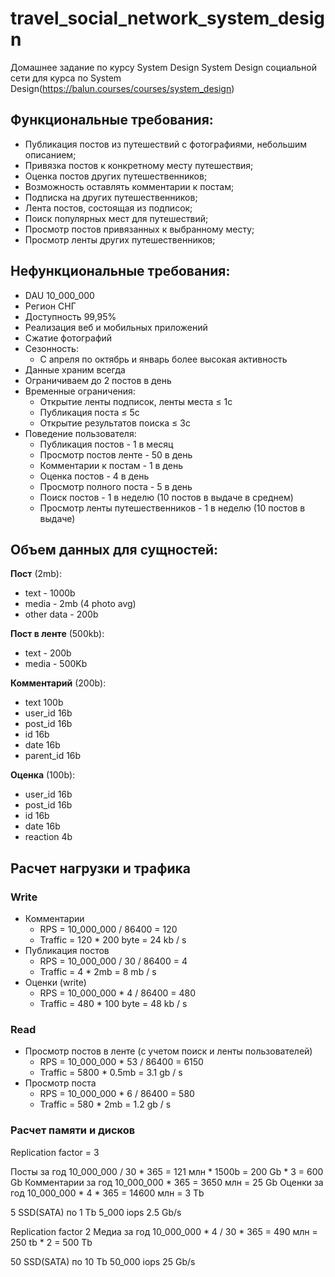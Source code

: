 # travel_social_network_system_design

Домашнее задание по курсу System Design
System Design социальной сети для курса по System Design(https://balun.courses/courses/system_design)

## Функциональные требования:

- Публикация постов из путешествий с фотографиями, небольшим описанием;
- Привязка постов к конкретному месту путешествия;
- Оценка постов других путешественников;
- Возможность оставлять комментарии к постам;
- Подписка на других путешественников;
- Лента постов, состоящая из подписок;
- Поиск популярных мест для путешествий;
- Просмотр постов привязанных к выбранному месту;
- Просмотр ленты других путешественников;

## Нефункциональные требования:

- DAU 10_000_000
- Регион СНГ
- Доступность 99,95%
- Реализация веб и мобильных приложений
- Сжатие фотографий
- Сезонность:
    - С апреля по октябрь и январь более высокая активность
- Данные храним всегда
- Ограничиваем до 2 постов в день
- Временные ограничения:
    - Открытие ленты подписок, ленты места ≤ 1с
    - Публикация поста ≤ 5с
    - Открытие результатов поиска ≤ 3с
- Поведение пользователя:
    - Публикация постов - 1 в месяц
    - Просмотр постов ленте - 50 в день
    - Комментарии к постам - 1 в день
    - Оценка постов - 4 в день
    - Просмотр полного поста - 5 в день
    - Поиск постов - 1 в неделю (10 постов в выдаче в среднем)
    - Просмотр ленты путешественников - 1 в неделю (10 постов в выдаче)

## Объем данных для сущностей:

**Пост** (2mb):

- text - 1000b
- media - 2mb (4 photo avg)
- other data - 200b

**Пост в ленте** (500kb):

- text - 200b
- media - 500Kb

**Комментарий** (200b):

- text 100b
- user_id 16b
- post_id 16b
- id 16b
- date 16b
- parent_id 16b

**Оценка** (100b):

- user_id 16b
- post_id 16b
- id 16b
- date 16b
- reaction 4b

## Расчет нагрузки и трафика

### Write
- Комментарии
    - RPS = 10_000_000 / 86400 = 120
    - Traffic = 120 * 200 byte = 24 kb / s
- Публикация постов
    - RPS = 10_000_000 / 30 / 86400 = 4
    - Traffic = 4 * 2mb = 8 mb / s
- Оценки (write)
    - RPS = 10_000_000 * 4 / 86400 = 480
    - Traffic = 480 * 100 byte = 48 kb / s

### Read
- Просмотр постов в ленте (с учетом поиск и ленты пользователей)
    - RPS = 10_000_000 * 53 / 86400 = 6150
    - Traffic = 5800 * 0.5mb = 3.1 gb / s
- Просмотр поста
    - RPS = 10_000_000 * 6 / 86400 = 580
    - Traffic = 580 * 2mb = 1.2 gb / s

### Расчет памяти и дисков

Replication factor = 3

Посты за год 10_000_000 / 30 * 365 = 121 млн * 1500b = 200 Gb * 3 = 600 Gb 
Комментарии за год 10_000_000 * 365 = 3650 млн = 25 Gb
Оценки за год 10_000_000 * 4 * 365 = 14600 млн = 3 Tb

5 SSD(SATA) по 1 Tb
5_000 iops
2.5 Gb/s


Replication factor 2
Медиа за год 10_000_000 * 4 / 30 * 365 = 490 млн = 250 tb * 2 = 500 Tb 

50 SSD(SATA) по 10 Tb
50_000 iops 
25 Gb/s

